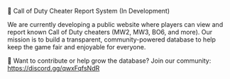 📢 Call of Duty Cheater Report System (In Development)

We are currently developing a public website where players can view and report known Call of Duty cheaters (MW2, MW3, BO6, and more). 
Our mission is to build a transparent, community-powered database to help keep the game fair and enjoyable for everyone.

💬 Want to contribute or help grow the database?
Join our community: https://discord.gg/qwxFqfsNdR

